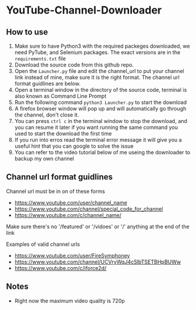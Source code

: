 # YouTube-Channel-Downloader

## How to use

1. Make sure to have Python3 with the required packeges downloaded, we need PyTube, and Selenium packages. The exact versions are in the `requirements.txt` file
2. Download the source code from this github repo.
3. Open the `Launcher.py` file and edit the channel_url to put your channel link instead of mine, make sure it is the right format. The channel url format guidlines are below.
4. Open a terminal window in the directory of the source code, terminal is also known as Command Line Prompt 
5. Run the following command `python3 Launcher.py` to start the download
6. A firefox browser window will pop up and will automatically go through the channel, don't close it.
7. You can press `ctrl c` in the terminal window to stop the download, and you can resume it later if you want running the same command you used to start the download the first time
8. If you run into erros read the terminal error message it will give you a useful hint that you can google to solve the issue
9. You can refer to the video tutorial below of me useing the downloader to backup my own channel


## Channel url format guidlines

Channel url must be in on of these forms

- https://www.youtube.com/user/channel_name
- https://www.youtube.com/channel/special_code_for_channel
- https://www.youtube.com/c/channel_name/
  
Make sure there's no '/featured' or '/vidoes' or '/' anything at the end of the link

Examples of valid channel urls

- https://www.youtube.com/user/FireSymphoney
- https://www.youtube.com/channel/UCVryWqJ4cSlbTSETBHpBUWw
- https://www.youtube.com/c/iforce2d/


## Notes
- Right now the maximum video quality is 720p
